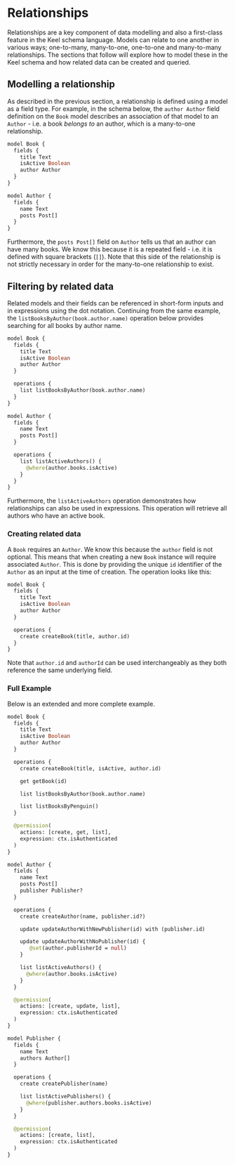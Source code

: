 
# Relationships

Relationships are a key component of data modelling and also a first-class feature in the Keel schema language.  Models can relate to one another in various ways; one-to-many, many-to-one, one-to-one and many-to-many relationships.  The sections that follow will explore how to model these in the Keel schema and how related data can be created and queried.

## Modelling a relationship

As described in the previous section, a relationship is defined using a model as a field type.  For example, in the schema below, the `author Author` field definition on the `Book` model describes an association of that model to an `Author` - i.e. a book _belongs to_ an author, which is a many-to-one relationship.

```graphql
model Book {
  fields {
    title Text
    isActive Boolean
    author Author
  }
}

model Author {
  fields {
    name Text
    posts Post[]
  }
}
```

Furthermore, the `posts Post[]` field on `Author` tells us that an author can have many books.  We know this because it is a repeated field - i.e. it is defined with square brackets (`[]`).  Note that this side of the relationship is not strictly necessary in order for the many-to-one relationship to exist.

## Filtering by related data

Related models and their fields can be referenced in short-form inputs and in expressions using the dot notation.  Continuing from the same example, the `listBooksByAuthor(book.author.name)` operation below provides searching for all books by author name.  


```graphql
model Book {
  fields {
    title Text
    isActive Boolean
    author Author
  }

  operations {
    list listBooksByAuthor(book.author.name)
  }
}

model Author {
  fields {
    name Text
    posts Post[]
  }

  operations {
    list listActiveAuthors() {
      @where(author.books.isActive)
    }
  }
}
```

Furthermore, the `listActiveAuthors` operation demonstrates how relationships can also be used in expressions.  This operation will retrieve all authors who have an active book.

### Creating related data

A `Book` requires an `Author`.  We know this because the `author` field is not optional. This means that when creating a new `Book` instance will require associated `Author`. This is done by providing the unique `id` identifier of the `Author` as an input at the time of creation.  The operation looks like this:

```graphql
model Book {
  fields {
    title Text
    isActive Boolean
    author Author
  }

  operations {
    create createBook(title, author.id)
  }
}
```

Note that `author.id` and `authorId` can be used interchangeably as they both reference the same underlying field.

### Full Example

Below is an extended and more complete example.

```graphql
model Book {
  fields {
    title Text
    isActive Boolean
    author Author
  }

  operations {
    create createBook(title, isActive, author.id)

    get getBook(id)

    list listBooksByAuthor(book.author.name)

    list listBooksByPenguin()
  }

  @permission(
    actions: [create, get, list],
    expression: ctx.isAuthenticated
  )
}

model Author {
  fields {
    name Text
    posts Post[]
    publisher Publisher?
  }

  operations {
    create createAuthor(name, publisher.id?)

    update updateAuthorWithNewPublisher(id) with (publisher.id)

    update updateAuthorWithNoPublisher(id) {
       @set(author.publisherId = null)
    }

    list listActiveAuthors() {
      @where(author.books.isActive)
    }
  }

  @permission(
    actions: [create, update, list],
    expression: ctx.isAuthenticated
  )
}

model Publisher {
  fields {
    name Text
    authors Author[]
  }

  operations {
    create createPublisher(name)

    list listActivePublishers() {
      @where(publisher.authors.books.isActive)
    }
  }

  @permission(
    actions: [create, list],
    expression: ctx.isAuthenticated
  )
}
```